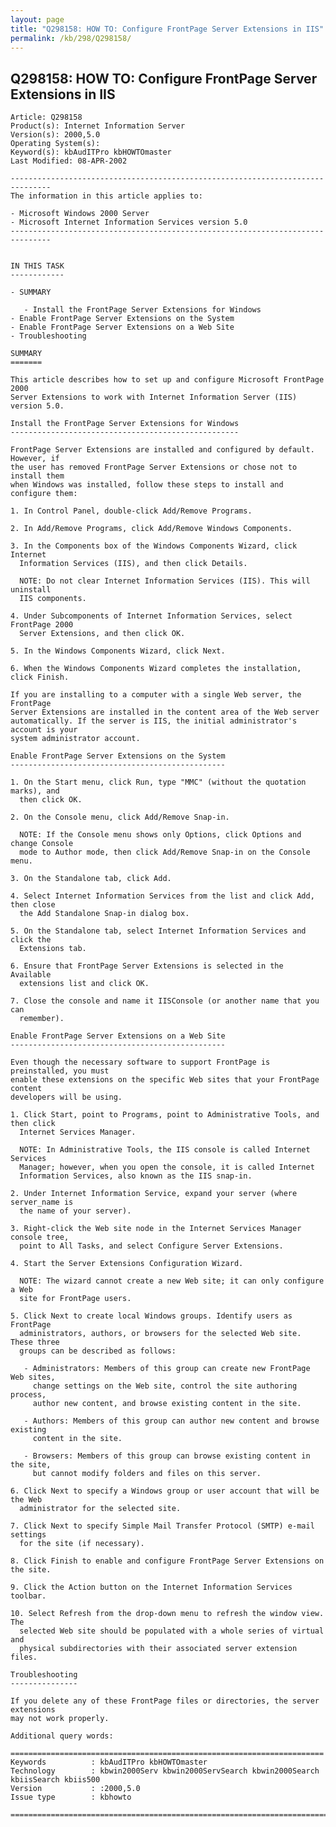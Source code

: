 ```yaml
---
layout: page
title: "Q298158: HOW TO: Configure FrontPage Server Extensions in IIS"
permalink: /kb/298/Q298158/
---
```


## Q298158: HOW TO: Configure FrontPage Server Extensions in IIS

	Article: Q298158
	Product(s): Internet Information Server
	Version(s): 2000,5.0
	Operating System(s): 
	Keyword(s): kbAudITPro kbHOWTOmaster
	Last Modified: 08-APR-2002
	
	-------------------------------------------------------------------------------
	The information in this article applies to:
	
	- Microsoft Windows 2000 Server 
	- Microsoft Internet Information Services version 5.0 
	-------------------------------------------------------------------------------
	
	
	IN THIS TASK
	------------
	
	- SUMMARY
	
	   - Install the FrontPage Server Extensions for Windows
	- Enable FrontPage Server Extensions on the System
	- Enable FrontPage Server Extensions on a Web Site
	- Troubleshooting
	
	SUMMARY
	=======
	
	This article describes how to set up and configure Microsoft FrontPage 2000
	Server Extensions to work with Internet Information Server (IIS) version 5.0.
	
	Install the FrontPage Server Extensions for Windows
	---------------------------------------------------
	
	FrontPage Server Extensions are installed and configured by default. However, if
	the user has removed FrontPage Server Extensions or chose not to install them
	when Windows was installed, follow these steps to install and configure them:
	
	1. In Control Panel, double-click Add/Remove Programs.
	
	2. In Add/Remove Programs, click Add/Remove Windows Components.
	
	3. In the Components box of the Windows Components Wizard, click Internet
	  Information Services (IIS), and then click Details.
	
	  NOTE: Do not clear Internet Information Services (IIS). This will uninstall
	  IIS components.
	
	4. Under Subcomponents of Internet Information Services, select FrontPage 2000
	  Server Extensions, and then click OK.
	
	5. In the Windows Components Wizard, click Next.
	
	6. When the Windows Components Wizard completes the installation, click Finish.
	
	If you are installing to a computer with a single Web server, the FrontPage
	Server Extensions are installed in the content area of the Web server
	automatically. If the server is IIS, the initial administrator's account is your
	system administrator account.
	
	Enable FrontPage Server Extensions on the System
	------------------------------------------------
	
	1. On the Start menu, click Run, type "MMC" (without the quotation marks), and
	  then click OK.
	
	2. On the Console menu, click Add/Remove Snap-in.
	
	  NOTE: If the Console menu shows only Options, click Options and change Console
	  mode to Author mode, then click Add/Remove Snap-in on the Console menu.
	
	3. On the Standalone tab, click Add.
	
	4. Select Internet Information Services from the list and click Add, then close
	  the Add Standalone Snap-in dialog box.
	
	5. On the Standalone tab, select Internet Information Services and click the
	  Extensions tab.
	
	6. Ensure that FrontPage Server Extensions is selected in the Available
	  extensions list and click OK.
	
	7. Close the console and name it IISConsole (or another name that you can
	  remember).
	
	Enable FrontPage Server Extensions on a Web Site
	------------------------------------------------
	
	Even though the necessary software to support FrontPage is preinstalled, you must
	enable these extensions on the specific Web sites that your FrontPage content
	developers will be using.
	
	1. Click Start, point to Programs, point to Administrative Tools, and then click
	  Internet Services Manager.
	
	  NOTE: In Administrative Tools, the IIS console is called Internet Services
	  Manager; however, when you open the console, it is called Internet
	  Information Services, also known as the IIS snap-in.
	
	2. Under Internet Information Service, expand your server (where server_name is
	  the name of your server).
	
	3. Right-click the Web site node in the Internet Services Manager console tree,
	  point to All Tasks, and select Configure Server Extensions.
	
	4. Start the Server Extensions Configuration Wizard.
	
	  NOTE: The wizard cannot create a new Web site; it can only configure a Web
	  site for FrontPage users.
	
	5. Click Next to create local Windows groups. Identify users as FrontPage
	  administrators, authors, or browsers for the selected Web site. These three
	  groups can be described as follows:
	
	   - Administrators: Members of this group can create new FrontPage Web sites,
	     change settings on the Web site, control the site authoring process,
	     author new content, and browse existing content in the site.
	
	   - Authors: Members of this group can author new content and browse existing
	     content in the site.
	
	   - Browsers: Members of this group can browse existing content in the site,
	     but cannot modify folders and files on this server.
	
	6. Click Next to specify a Windows group or user account that will be the Web
	  administrator for the selected site.
	
	7. Click Next to specify Simple Mail Transfer Protocol (SMTP) e-mail settings
	  for the site (if necessary).
	
	8. Click Finish to enable and configure FrontPage Server Extensions on the site.
	
	9. Click the Action button on the Internet Information Services toolbar.
	
	10. Select Refresh from the drop-down menu to refresh the window view. The
	  selected Web site should be populated with a whole series of virtual and
	  physical subdirectories with their associated server extension files.
	
	Troubleshooting
	---------------
	
	If you delete any of these FrontPage files or directories, the server extensions
	may not work properly.
	
	Additional query words:
	
	======================================================================
	Keywords          : kbAudITPro kbHOWTOmaster 
	Technology        : kbwin2000Serv kbwin2000ServSearch kbwin2000Search kbiisSearch kbiis500
	Version           : :2000,5.0
	Issue type        : kbhowto
	
	=============================================================================
	
